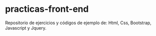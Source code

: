 # practicas-front-end
Repositorio de ejercicios y códigos de ejemplo de: Html, Css, Bootstrap, Javascript y Jquery. 
